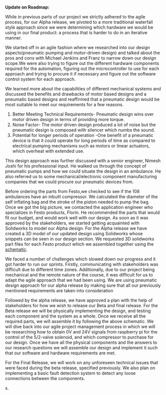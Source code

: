
**Update on Roadmap:**

While in previous parts of our project we strictly adhered to the agile process, for our Alpha release, we pivoted to a more traditional waterfall style approach since we were determining which hardware we would be using in our final product: a process that is harder to do in an iterative manner. 

We started off in an agile fashion where we researched into our design aspects(pneumatic pumping and motor-driven design) and talked about the pros and cons with Michael Jenkins and Franz to narrow down our design scope.We were also trying to figure out the different  hardware components required for the automation, figuring out the microcontroller to use for each approach and trying to procure it if necessary and figure out the software control system for each approach.

We learned more about the capabilities of different mechanical systems and discussed the benefits and drawbacks of motor based designs and a pneumatic based designs and reaffirmed that a pneumatic design would be most suitable to meet our requirements for a few reasons. 



1. Better Meeting Technical Requirements- Pneumatic design wins over motor driven design in terms of providing more torque.
2. Noise Factor- The motor driven design produced a lot of noise but the pneumatic design is composed with silencer which numbs the sound.
3. Potential for longer periods of operation -One benefit of a pneumatic device is that it could operate for long periods of time as compared to electrical pumping mechanisms such as motors or linear actuators, which overheat with extended use.  

This design approach was further discussed with a senior engineer, Nimesh Joshi for his professional input. He walked us through the concept of pneumatic pumps and how we could situate the design in an ambulance. He also referred us to some mechanical/electronic component manufacturing companies that we could procure our pneumatic devices from.

Before ordering the parts from Festo,we checked to see if the 108 ambulances have an inbuilt compressor. We calculated the diameter of the self inflating bag and the stroke of the piston needed to pump the bag. Once we got the big picture, we contacted the application engineer who specializes in Festo products, Florin. He recommended the parts that would fit our budget, and would work well with our design. As soon as it was approved by the stakeholders, we started getting acquainted with Solidworks to model our Alpha design. For the Alpha release we have created a 3D model of our updated design using Solidworks whose snippets can be seen in our design section. We requested 3D solidworks part files for each Festo product which we assembled together using the [schematic](https://github.com/SidB16/ENG4000-Team-A-F/blob/main/docs/gate4/Images/schem.md).

We faced a number of challenges which slowed down our progress and it got harder to run our sprints. Firstly, communicating with stakeholders was difficult due to different time zones. Additionally, due to our project being mechanical and the remote nature of the course, it was difficult for us to adapt the agile approach that we had been using. We are using pneumatic design approach for our alpha release by making sure that all our previously mentioned requirements are taken into consideration



Followed by the alpha release, we have approved a plan with the help of stakeholders for how we wish to release our Beta and final release. For the Beta release we will be physically implementing the design, and testing each component and the system as a whole. Once we receive all the required parts, we will assemble it by following the above schematic. We will dive back into our agile project management process in which we will be researching how to obtain 0V and 24V signals from raspberry pi for the control of the 5/2-valve solenoid, and which  compressor to purchase for our design. Once we have all the physical components and the answers to our research questions we will assemble our design and implement it such that our software and hardware requirements are met.

For the Final Release, we will work on any unforeseen technical issues that were faced during the beta release, specified previously. We also plan on implementing a basic fault detection system to detect any loose connections between the components. 

s. 

